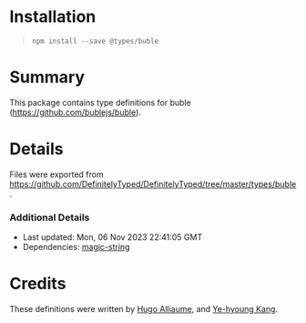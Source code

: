 # Installation
> `npm install --save @types/buble`

# Summary
This package contains type definitions for buble (https://github.com/bublejs/buble).

# Details
Files were exported from https://github.com/DefinitelyTyped/DefinitelyTyped/tree/master/types/buble.

### Additional Details
 * Last updated: Mon, 06 Nov 2023 22:41:05 GMT
 * Dependencies: [magic-string](https://npmjs.com/package/magic-string)

# Credits
These definitions were written by [Hugo Alliaume](https://github.com/Kocal), and [Ye-hyoung Kang](https://github.com/pastelmind).
